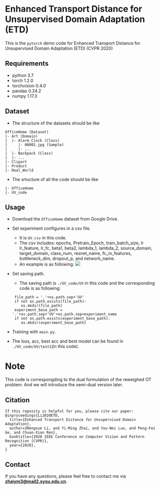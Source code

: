 # Enhanced Transport Distance for Unsupervised Domain Adaptation (ETD)
This is the `pytorch` demo code for Enhanced Transport Distance for Unsupervised Domain Adaptation (ETD) (CVPR 2020)
## Requirements
* python 3.7
* torch 1.2.0
* torchvision 0.4.0
* pandas 0.24.2
* numpy 1.17.3
## Dataset

* The structure of the datasets should be like
```
OfficeHome (Dataset)
|- Art (Domain)
|  |- Alarm_Clock (Class)
|     |- 00001.jpg (Sample) 
|     |- ...
|  |- Backpack (Class)
|  |- ...
|- Clipart
|- Product 
|- Real_World

```
* The srtucture of all the code should be like
```
|- OfficeHome
|- UV_code
```
## Usage
* Download the `OfficeHome` dataset from Google Drive.
* Set experiment configures in a csv file.
  * It is `UV.csv` in this code.
  * The csv includes: epochs, Pretrain_Epoch, train_batch_size, lr	lr_feature, lr_fc, beta1, beta2, lambda_1, lambda_2, source_domain, target_domain, class_num, resnet_name, fc_in_features, bottleneck_dim, dropout_p, and network_name.
  * An example is as following:
  ![](https://github.com/yimzhai3/ETD/pictures/configures.png)  
  
* Set saving path.
  * The saving path is `./UV_code/UV` in this code and the corresponding code is as following:
  
  ```
   file_path = '.'+os.path.sep+'UV' 
   if not os.path.exists(file_path):
      os.mkdir(file_path)
   experiment_base_path = '.'+os.path.sep+'UV'+os.path.sep+experiment_name        
   if not os.path.exists(experiment_base_path):
      os.mkdir(experiment_base_path)
  ```
 * Training with `main.py`.
 * The loss, acc, best acc and best model can be found in `./UV_code/UV/test1`(in this code). 
# Note
This code is correspongding to the dual formulation of the reweighed OT problem. And we will introduce the semi-dual version later. 
## Citation
```
If this reposity is helpful for you, please cite our paper:
@inproceedings{Li2020ETD,
  title={Enhanced Transport Distance for Unsupervised Domain Adaptation},
  author={Mengxue Li, and Yi-Ming Zhai, and You-Wei Luo, and Peng-Fei Ge, and Chuan-Xian Ren},
  booktitle={2020 IEEE Conference on Computer Vision and Pattern Recognition (CVPR)},
  year={2020},
}
```
## Contact
If you have any questions, please feel free to contact me via **zhaiym3@mail2.sysu.edu.cn**.
